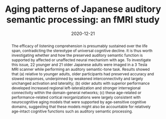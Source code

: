 ---
abstract: 'The efficacy of listening comprehension is presumably sustained over the life span, contradicting the stereotype of universal cognitive decline. It is thus worth investigating whether and how the preserved auditory semantic function is supported by affected or unaffected neural mechanism with age. To investigate this issue, 22 younger and 21 older Japanese adults were imaged in a 3 Tesla MRI scanner while performing an auditory semantic-tone task. Results showed that (a) relative to younger adults, older participants had preserved accuracy and slowed responses, underpinned by weakened interconnectivity and largely unchanged activation and laterality; (b) older adults with superior performance developed increased regional left-lateralization and stronger interregional connectivity within the domain-general networks; (c) these age-related or performance-related cortical reorganizations were largely consistent with neurocognitive aging models that were supported by age-sensitive cognitive domains, suggesting that these models might also be accountable for relatively age-intact cognitive functions such as auditory semantic processing.'
authors:
- Hengshuang Liu 
- Makoto Miyakoshi
- Toshiharu Naka
- Annabel-Chen

date: "2020-12-21"
doi: "https://doi.org/10.1080/13825585.2020.1861202"
featured: false
projects: ["ageing"]
publication: 'Liu, H., Miyakoshi, M., Nakai, T., & Annabel Chen, S. H. (2020). Aging patterns of Japanese auditory semantic processing: an fMRI study. Aging, Neuropsychology, and Cognition, 1-24.'
publication_short: ""
publication_types:
- "2"
publishDate: "2020-12-21"
# summary: 
tags:
- Ageing
title: 'Aging patterns of Japanese auditory semantic processing: an fMRI study'
url_code: ""
url_dataset: ""
url_pdf: ""
url_poster: ""
url_project: ""
url_slides: ""
url_source: ""
url_video: ""
---